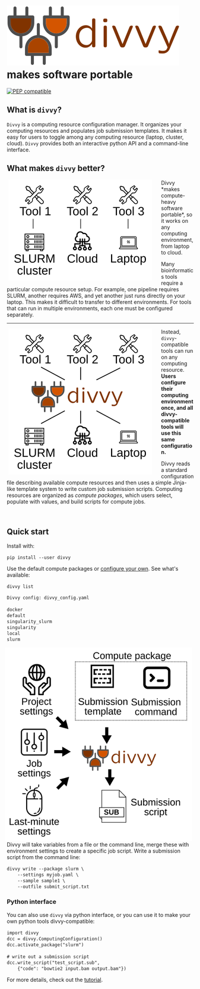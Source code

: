 # <img src="img/divvy_logo.svg" class="img-header"> makes software portable

[![PEP compatible](http://pepkit.github.io/img/PEP-compatible-green.svg)](http://pepkit.github.io)

## What is `divvy`?

`Divvy` is a computing resource configuration manager. It organizes your computing resources and populates job submission templates. It makes it easy for users to toggle among any computing resource (laptop, cluster, cloud). `Divvy` provides both an interactive python API and a command-line interface.


## What makes `divvy` better?

<img src="img/nodivvy.svg" style="float:left; padding-left: 5px; padding-right: 25px">
Divvy *makes compute-heavy software portable*, so it works on any computing environment, from laptop to cloud.

Many bioinformatics tools require a particular compute resource setup. For example, one pipeline requires SLURM, another requires AWS, and yet another just runs directly on your laptop. This makes it difficult to transfer to different environments. For tools that can run in multiple environments, each one must be configured separately.

<hr>

<img src="img/divvy-connect.svg" style="float:left; padding-left: 5px; padding-right: 25px">

Instead, `divvy`-compatible tools can run on any computing resource. **Users configure their computing environment once, and all divvy-compatible tools will use this same configuration.**

Divvy reads a standard configuration file describing available compute resources and then uses a simple Jinja-like template system to write custom job submission scripts. Computing resources are organized as *compute packages*, which users select, populate with values, and build scripts for compute jobs. 

<br clear="all"/>

## Quick start

Install with:

```{console}
pip install --user divvy
```

Use the default compute packages or [configure your own](configuration.md).  See what's available:

```{console}
divvy list
```

```{console}
Divvy config: divvy_config.yaml

docker
default
singularity_slurm
singularity
local
slurm
```

<img src="img/divvy-merge.svg" style="float:right; padding-left: 25px; padding-right: 5px">

Divvy will take variables from a file or the command line, merge these with environment settings to create a specific job script. Write a submission script from the command line:

```{console}
divvy write --package slurm \
	--settings myjob.yaml \
	--sample sample1 \
	--outfile submit_script.txt
```

### Python interface

You can also use `divvy` via python interface, or you can use it to make your own python tools divvy-compatible:

```{python}
import divvy
dcc = divvy.ComputingConfiguration()
dcc.activate_package("slurm")

# write out a submission script
dcc.write_script("test_script.sub", 
	{"code": "bowtie2 input.bam output.bam"})
```

For more details, check out the [tutorial](tutorial).
